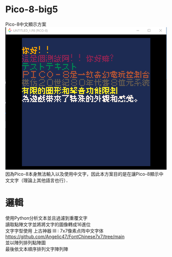 # Pico-8-big5
Pico-8中文顯示方案  
![image](https://github.com/tupochang/Pico-8-big5/blob/main/Image/PICO-8.png?raw=true)  
因為Pico-8本身無法輸入以及使用中文字，因此本方案目的是在讓Pico-8顯示中文文字（理論上其他語言也行）．　　
# 邏輯
使用Python分析文本並且過濾到重覆文字  
讀取點陣文字並將將文字的圖像轉成16進位  
文字字型使用 上古神器 III : 7x7像素点阵中文字体
https://github.com/Angelic47/FontChinese7x7/tree/main  
並以陣列排列點陣圖  
最後依文本順序排列文字陣列陣  

